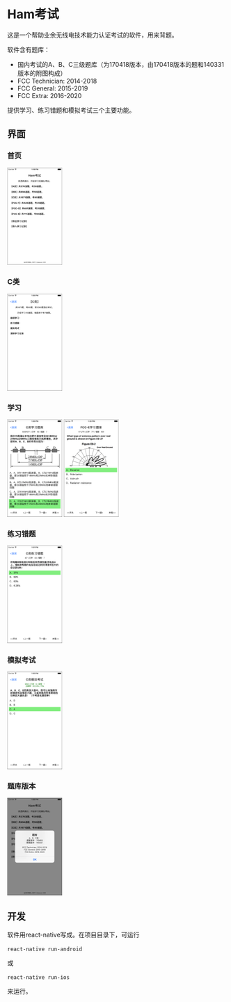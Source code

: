# Ham考试

这是一个帮助业余无线电技术能力认证考试的软件，用来背题。

软件含有题库：

* 国内考试的A、B、C三级题库（为170418版本，由170418版本的题和140331版本的附图构成）
* FCC Technician: 2014-2018
* FCC General: 2015-2019
* FCC Extra: 2016-2020

提供学习、练习错题和模拟考试三个主要功能。

## 界面

### 首页

<img alt="首页" src="screenshots/home.png" width="25%" height="25%"/>

### C类

<img alt="C类" src="screenshots/level-c.png" width="25%" height="25%"/>

### 学习

<img alt="C类学习" src="screenshots/level-c-study.png" width="25%" height="25%"/>

<img alt="E学习" src="screenshots/level-e-study.png" width="25%" height="25%"/>

### 练习错题

<img alt="练习错题" src="screenshots/level-c-review.png" width="25%" height="25%"/>

### 模拟考试

<img alt="模拟考试" src="screenshots/level-c-exam.png" width="25%" height="25%"/>

### 题库版本

<img alt="题库版本" src="screenshots/libs-version.png" width="25%" height="25%"/>

## 开发

软件用react-native写成。在项目目录下，可运行

```react-native run-android```

或

```react-native run-ios```

来运行。
